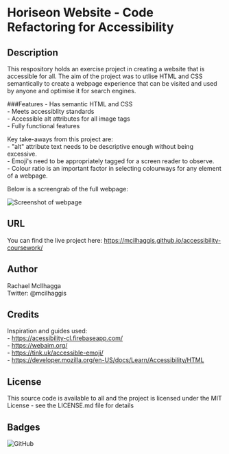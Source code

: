 # Horiseon Website - Code Refactoring for Accessibility


## Description
 This respository holds an exercise project in creating a website that is accessible for all. The aim of the project was to utlise HTML and CSS semantically to create a webpage experience that can be visited and used by anyone and optimise it for search engines.

 ###Features
    - Has semantic HTML and CSS  
    - Meets accessiblity standards  
    - Accessible alt attributes for all image tags  
    - Fully functional features  
    

 Key take-aways from this project are:   
    - "alt" attribute text needs to be descriptive enough without being excessive.  
    - Emoji's need to be appropriately tagged for a screen reader to observe.  
    - Colour ratio is an important factor in selecting colourways for any element of a webpage.  

Below is a screengrab of the full webpage: 

![Screenshot of webpage](https://github.com/Mcilhaggis/accessibility-coursework/blob/master/images/Full-webpage-screengrab.png)


## URL

You can find the live project here: https://mcilhaggis.github.io/accessibility-coursework/

## Author
Rachael McIlhagga  
Twitter: @mcilhaggis

## Credits

Inspiration and guides used:  
    - https://acessibility-cl.firebaseapp.com/   
    - https://webaim.org/  
    - https://tink.uk/accessible-emoji/  
    - https://developer.mozilla.org/en-US/docs/Learn/Accessibility/HTML  

## License
This source code is available to all and the project is licensed under the MIT License - see the LICENSE.md file for details

## Badges
![GitHub](https://img.shields.io/github/license/mcilhaggis/accessibility-coursework)

